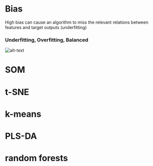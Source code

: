
# Bias
High bias can cause an algorithm to miss the relevant relations between features and target outputs (underfitting)

### Underfitting, Overfitting, Balanced
![alt-text](https://docs.aws.amazon.com/machine-learning/latest/dg/images/mlconcepts_image5.png)

# SOM
# t-SNE
# k-means
# PLS-DA
# random forests
